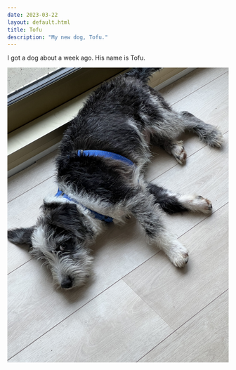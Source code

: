 ```yaml
---
date: 2023-03-22
layout: default.html
title: Tofu
description: "My new dog, Tofu."
---
```


I got a dog about a week ago. His name is Tofu.

![something](/img/tofu.jpeg)
